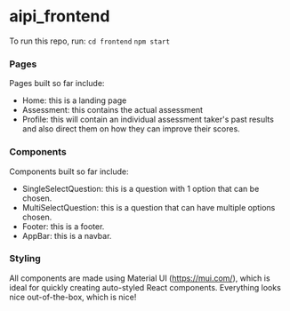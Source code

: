 # aipi_frontend

To run this repo, run:
`cd frontend`
`npm start`

### Pages

Pages built so far include:

- Home: this is a landing page
- Assessment: this contains the actual assessment
- Profile: this will contain an individual assessment taker's past results and also direct them on how they can improve their scores.

### Components

Components built so far include:

- SingleSelectQuestion: this is a question with 1 option that can be chosen.
- MultiSelectQuestion: this is a question that can have multiple options chosen.
- Footer: this is a footer.
- AppBar: this is a navbar.

### Styling

All components are made using Material UI (https://mui.com/), which is ideal for quickly creating auto-styled React components.
Everything looks nice out-of-the-box, which is nice!
